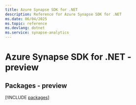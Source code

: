 ```yaml
---
title: Azure Synapse SDK for .NET
description: Reference for Azure Synapse SDK for .NET
ms.date: 06/04/2025
ms.topic: reference
ms.devlang: dotnet
ms.service: synapse-analytics
---
```

# Azure Synapse SDK for .NET - preview
## Packages - preview
[!INCLUDE [packages](synapse-index.md)]